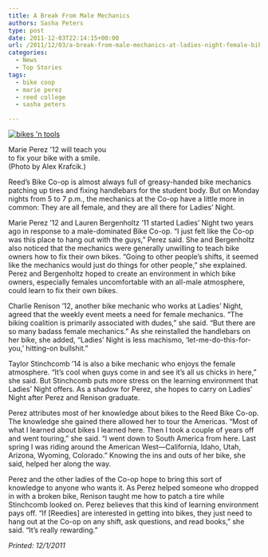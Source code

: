 ```yaml
---
title: A Break From Male Mechanics
authors: Sasha Peters
type: post
date: 2011-12-03T22:14:15+00:00
url: /2011/12/03/a-break-from-male-mechanics-at-ladies-night-female-bike-mechanics-teach-and-fix/
categories:
  - News
  - Top Stories
tags:
  - bike coop
  - marie perez
  - reed college
  - sasha peters

---
```

<div id="attachment_1048" style="width: 209px" class="wp-caption alignright">
  <a href="https://i0.wp.com/www.reedquest.org/wp-content/uploads/2011/12/331083_244947175567636_235923216470032_648146_1572258709_o.jpg"><img class="size-medium wp-image-1048" title="Marie Perez" src="https://i2.wp.com/www.reedquest.org/wp-content/uploads/2011/12/331083_244947175567636_235923216470032_648146_1572258709_o-199x300.jpg?resize=199%2C300" alt="bikes 'n tools" data-recalc-dims="1" /></a>
  
  <p class="wp-caption-text">
    Marie Perez '12 will teach you to fix your bike with a smile. (Photo by Alex Krafcik.)
  </p>
</div>

Reed’s Bike Co-op is almost always full of greasy-handed bike mechanics patching up tires and fixing handlebars for the student body. But on Monday nights from 5 to 7 p.m., the mechanics at the Co-op have a little more in common: They are all female, and they are all there for Ladies’ Night.

Marie Perez ’12 and Lauren Bergenholtz ’11 started Ladies’ Night two years ago in response to a male-dominated Bike Co-op. “I just felt like the Co-op was this place to hang out with the guys,” Perez said. She and Bergenholtz also noticed that the mechanics were generally unwilling to teach bike owners how to fix their own bikes. “Going to other people’s shifts, it seemed like the mechanics would just do things for other people,” she explained. Perez and Bergenholtz hoped to create an environment in which bike owners, especially females uncomfortable with an all-male atmosphere, could learn to fix their own bikes.

Charlie Renison ’12, another bike mechanic who works at Ladies’ Night, agreed that the weekly event meets a need for female mechanics. “The biking coalition is primarily associated with dudes,” she said. “But there are so many badass female mechanics.” As she reinstalled the handlebars on her bike, she added, “Ladies’ Night is less machismo, ‘let-me-do-this-for-you,’ hitting-on bullshit.”

Taylor Stinchcomb ’14 is also a bike mechanic who enjoys the female atmosphere. “It’s cool when guys come in and see it’s all us chicks in here,” she said. But Stinchcomb puts more stress on the learning environment that Ladies’ Night offers. As a shadow for Perez, she hopes to carry on Ladies’ Night after Perez and Renison graduate.

Perez attributes most of her knowledge about bikes to the Reed Bike Co-op. The knowledge she gained there allowed her to tour the Americas. “Most of what I learned about bikes I learned here. Then I took a couple of years off and went touring,” she said. “I went down to South America from here. Last spring I was riding around the American West—California, Idaho, Utah, Arizona, Wyoming, Colorado.” Knowing the ins and outs of her bike, she said, helped her along the way.

Perez and the other ladies of the Co-op hope to bring this sort of knowledge to anyone who wants it. As Perez helped someone who dropped in with a broken bike, Renison taught me how to patch a tire while Stinchcomb looked on. Perez believes that this kind of learning environment pays off. “If [Reedies] are interested in getting into bikes, they just need to hang out at the Co-op on any shift, ask questions, and read books,” she said. “It’s really rewarding.”

_Printed: 12/1/2011_

&nbsp;